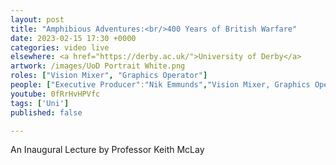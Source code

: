 ```yaml
---
layout: post
title: "Amphibious Adventures:<br/>400 Years of British Warfare"
date: 2023-02-15 17:30 +0000
categories: video live
elsewhere: <a href="https://derby.ac.uk/">University of Derby</a>
artwork: /images/UoD Portrait White.png
roles: ["Vision Mixer", "Graphics Operator"]
people: ["Executive Producer":"Nik Emmunds","Vision Mixer, Graphics Operator":"Josh Brunning",'Sound Engineer':'Haydon Brewis',"Camera Operator":"Lux Nova Phoenix"]
youtube: 0fRrHvHPVfc
tags: ['Uni']
published: false

---
```


An Inaugural Lecture by Professor Keith McLay
